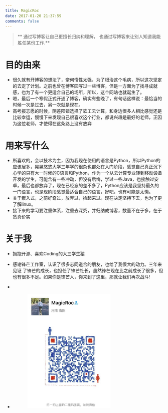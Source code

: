 ```yaml
---
title: MagicRoc
date: 2017-01-20 21:37:59
comments: false
---
```

>** 通过写博客让自己更擅长归纳和理解， 也通过写博客来让别人知道我能胜任某份工作.**

# 目的由来

* 很久就有开博客的想法了，奈何惰性太强，为了根治这个毛病，所以这次坚定的去定了计划。之前也曾在博客园写过一些博客，但是一方面为了找寻成就感，也为了有一个更适合自己的场所，所以，这个网站也就诞生了。
* 嗯，最后一个寒假正式开通了博客，确实有些晚了，有句话这样说：最恰当的时候一次是过去，另一次就是现在。
* 高考报志愿的时候，阴差阳错选择了软工云计算，和身边很多人相比感觉还是比较幸运，慢慢下来发现自己很喜欢这个行业，都说兴趣是最好的老师，正因为这位老师，才使得在这条路上没有放弃

# 用来写什么	

* 所喜欢的，会以技术为主，因为我现在使用的语言是Python，所以Python的应该居多，晃晃悠悠大学三年学的很杂也都处在入门阶段，感觉自己真正沉下心学的只有大一时候的C语言和Python，作为一个从云计算专业转到移动设备开发的学生，可能含有一些冲动，但没有后悔，学过一些Java，也接触过安卓，最后也都放弃了，现在已经忘的差不多了，Python应该是我坚持最久的一门语言，也是现阶段感觉最适合自己的语言，好吧，也有可能是太懒。
* 关于嵌入式，之前好奇过，放弃过，捡起来过。现在决定坚持下去，也为了更了解linux。
* 接下来的学习要注重体系，注重去深究，并归纳成博客，数量不在于多，在于货真价实
	
# 关于我

* 拥抱开源、喜欢Coding的大三学生猿
* 感谢锋芒工作室，认识了很多志同道合的朋友，也给了我很大的动力。三年来见证  了锋芒的成长，也担任了锋芒社长，虽然锋芒现在比之前成长了很多，但也有很多不足。如果你是锋芒人，你来到了这里，那就让我们再次战斗!


* 
* &nbsp;&nbsp;&nbsp; &nbsp; &nbsp; &nbsp; &nbsp;  ![wechat](/images/wechat.png) 
	

	